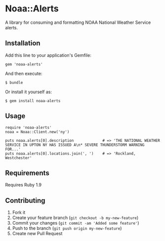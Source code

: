 # Noaa::Alerts

A library for consuming and formatting NOAA National Weather Service alerts.

## Installation

Add this line to your application's Gemfile:

    gem 'noaa-alerts'

And then execute:

    $ bundle

Or install it yourself as:

    $ gem install noaa-alerts

## Usage

    require 'noaa-alerts'
    noaa = Noaa::Client.new('ny')

    puts noaa.alerts[0].description             # => 'THE NATIONAL WEATHER SERVICE IN UPTON NY HAS ISSUED A\n* SEVERE THUNDERSTORM WARNING FOR...'
    puts noaa.alerts[0].locations.join(', ')    # => 'Rockland, Westchester'

## Requirements

Requires Ruby 1.9

## Contributing

1. Fork it
2. Create your feature branch (`git checkout -b my-new-feature`)
3. Commit your changes (`git commit -am 'Added some feature'`)
4. Push to the branch (`git push origin my-new-feature`)
5. Create new Pull Request
